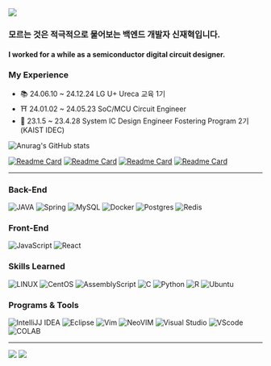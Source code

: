 <!-- 상단 스크립트 -->
<!-- <img src="https://capsule-render.vercel.app/api?type=waving&color=gradient&text=I'll%20Be%20a%20Back&fontColor=E1008B&animation=twinkling&stroke=D3C4B6&strokeWidth=2&height=150&section=header" /> -->
<img src="https://capsule-render.vercel.app/api?type=waving&color=gradient&stroke=D3C4B6&strokeWidth=2&height=150&section=header" />

### 모르는 것은 적극적으로 물어보는 백엔드 개발자 신재혁입니다.
#### I worked for a while as a semiconductor digital circuit designer.
### My Experience
- 📚 24.06.10 ~ 24.12.24 LG U+ Ureca 교육 1기
- ⛩ 24.01.02 ~ 24.05.23 SoC/MCU Circuit Engineer
- 🌈 23.1.5 ~ 23.4.28 System IC Design Engineer Fostering Program 2기(KAIST IDEC)
<!-- - ⛩ How to Contact me this mail : 1. red_eyes43@naver.com        2. hyuk.beback@gmail.com -->
<!-- [![Solved.ac Profile](http://mazassumnida.wtf/api/v2/generate_badge?boj=shanate)](https://solved.ac/shanate/) -->
![Anurag's GitHub stats](https://github-readme-stats.vercel.app/api?username=shanate&show_icons=true&theme=flag-india)

[![Readme Card](https://github-readme-stats.vercel.app/api/pin/?username=shanate&theme=flag-india&repo=PEAUTY-BE)](https://github.com/Shanate/PEAUTY-BE)
[![Readme Card](https://github-readme-stats.vercel.app/api/pin/?username=shanate&theme=flag-india&repo=Ureca-MBTiny-Backend)](https://github.com/Shanate/Ureca-MBTiny-Backend)
[![Readme Card](https://github-readme-stats.vercel.app/api/pin/?username=shanate&theme=flag-india&repo=CZB-BE)](https://github.com/Shanate/CZB-BE)
[![Readme Card](https://github-readme-stats.vercel.app/api/pin/?username=shanate&theme=flag-india&repo=CS-Study)](https://github.com/Shanate/CS-Study)

---
<h3>Back-End</h3>

![JAVA](	https://img.shields.io/badge/Java-ED8B00?style=for-the-badge&logo=openjdk&logoColor=white)
![Spring](https://img.shields.io/badge/Spring-6DB33F?style=for-the-badge&logo=spring&logoColor=white)
![MySQL](https://img.shields.io/badge/MySQL-CC0000?style=for-the-badge&logo=mysql&logoColor=white)
![Docker](https://img.shields.io/badge/docker-%230db7ed.svg?style=for-the-badge&logo=docker&logoColor=white)
![Postgres](https://img.shields.io/badge/postgres-%23316192.svg?style=for-the-badge&logo=postgresql&logoColor=white)
![Redis](https://img.shields.io/badge/redis-%23DD0031.svg?style=for-the-badge&logo=redis&logoColor=white)

<!-- ![MongoDB](https://img.shields.io/badge/MongoDB-4EA94B?style=for-the-badge&logo=mongodb&logoColor=white) -->
<h3>Front-End</h3>

![JavaScript](https://img.shields.io/badge/JavaScript-F7DF1E?style=for-the-badge&logo=JavaScript&logoColor=white)
![React](https://img.shields.io/badge/React-20232A?style=for-the-badge&logo=react&logoColor=61DAFB)
<h3>Skills Learned</h3>

![LINUX](https://img.shields.io/badge/Linux-FCC624?style=for-the-badge&logo=linux&logoColor=black)
![CentOS](https://img.shields.io/badge/Cent%20OS-262577?style=for-the-badge&logo=CentOS&logoColor=white)
![AssemblyScript](https://img.shields.io/badge/assembly%20script-%23000000.svg?style=for-the-badge&logo=assemblyscript&logoColor=white)
![C](https://img.shields.io/badge/C-00599C?style=for-the-badge&logo=c&logoColor=white)
![Python](https://img.shields.io/badge/Python-3776AB?style=for-the-badge&logo=python&logoColor=white)
![R](https://img.shields.io/badge/R-276DC3?style=for-the-badge&logo=r&logoColor=white)
![Ubuntu](https://img.shields.io/badge/Ubuntu-E95420?style=for-the-badge&logo=ubuntu&logoColor=white)
<h3>Programs & Tools</h3>

![IntelliJJ IDEA](https://img.shields.io/badge/IntelliJ_IDEA-000000.svg?style=for-the-badge&logo=intellij-idea&logoColor=white)
![Eclipse](https://img.shields.io/badge/Eclipse-2C2255?style=for-the-badge&logo=eclipse&logoColor=white)
![Vim](https://img.shields.io/badge/VIM-%2311AB00.svg?style=for-the-badge&logo=vim&logoColor=white)
![NeoVIM](https://img.shields.io/badge/NeoVim-%2357A143.svg?&style=for-the-badge&logo=neovim&logoColor=white)
![Visual Studio](https://img.shields.io/badge/Visual_Studio-5C2D91?style=for-the-badge&logo=visual%20studio&logoColor=white)
![VScode](https://img.shields.io/badge/Visual_Studio_Code-0078D4?style=for-the-badge&logo=visual%20studio%20code&logoColor=white)
![COLAB](https://img.shields.io/badge/Colab-F9AB00?style=for-the-badge&logo=googlecolab&color=525252)

---
<img src="https://ghchart.rshah.org/FF7F00/shanate" />

<!-- 하단 스크립트 -->
<img src="https://capsule-render.vercel.app/api?type=waving&color=gradient&height=150&section=footer" />
